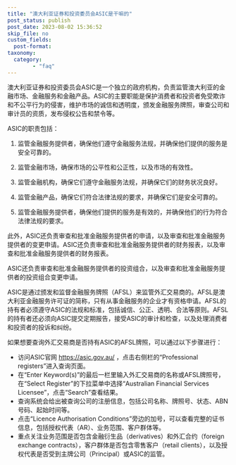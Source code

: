 ```yaml
---
title: "澳大利亚证券和投资委员会ASIC是干嘛的"
post_status: publish
post_date: 2023-08-02 15:36:52
skip_file: no
custom_fields: 
  post-format: 
taxonomy:
  category:
        - "faq"
---
```


澳大利亚证券和投资委员会ASIC是一个独立的政府机构，负责监管澳大利亚的金融市场、金融服务和金融产品。ASIC的主要职能是保护消费者和投资者免受欺诈和不公平行为的侵害，维护市场的诚信和透明度，颁发金融服务牌照，审查公司和审计员的资质，发布侵权公告和禁令等。

ASIC的职责包括：

1. 监管金融服务提供者，确保他们遵守金融服务法规，并确保他们提供的服务是安全可靠的。

2. 监管金融市场，确保市场的公平性和公正性，以及市场的有效性。

3. 监管金融机构，确保它们遵守金融服务法规，并确保它们的财务状况良好。

4. 监管金融产品，确保它们符合法律法规的要求，并确保它们是安全可靠的。

5. 监管金融服务提供者，确保他们提供的服务是有效的，并确保他们的行为符合法律法规的要求。

此外，ASIC还负责审查和批准金融服务提供者的申请，以及审查和批准金融服务提供者的变更申请。ASIC还负责审查和批准金融服务提供者的财务报表，以及审查和批准金融服务提供者的财务报表。

ASIC还负责审查和批准金融服务提供者的投资组合，以及审查和批准金融服务提供者的投资组合变更申请。

ASIC是通过颁发和监督金融服务牌照（AFSL）来监管外汇交易商的。AFSL是澳大利亚金融服务许可证的简称，只有从事金融服务的企业才有资格申请。AFSL的持有者必须遵守ASIC的法规和标准，包括诚信、公正、透明、合法等原则。AFSL的持有者还必须向ASIC提交定期报告，接受ASIC的审计和检查，以及处理消费者和投资者的投诉和纠纷。

如果想要查询外汇交易商是否持有ASIC的AFSL牌照，可以通过以下步骤进行：

- 访问ASIC官网 https://asic.gov.au/ ，点击右侧栏的“Professional registers”进入查询页面。
- 在“Enter Keyword(s)”的最后一栏里输入外汇交易商的名称或AFSL牌照号，在“Select Register”的下拉菜单中选择“Australian Financial Services Licensee”，点击“Search”查看结果。
- 查询系统会给出被查询公司的注册信息，包括公司名称、牌照号、状态、ABN号码、起始时间等。
- 点击“Licence Authorisation Conditions”旁边的加号，可以查看完整的证书信息，包括授权代表（AR）、业务范围、客户群体等。
- 重点关注业务范围是否包含金融衍生品（derivatives）和外汇合约（foreign exchange contracts），客户群体是否包含零售客户（retail clients），以及授权代表是否受到主牌公司（Principal）或ASIC的监管。
